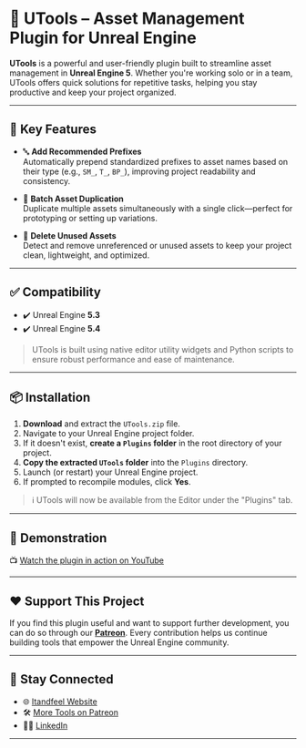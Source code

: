 # 🧰 UTools – Asset Management Plugin for Unreal Engine

**UTools** is a powerful and user-friendly plugin built to streamline asset management in **Unreal Engine 5**. Whether you're working solo or in a team, UTools offers quick solutions for repetitive tasks, helping you stay productive and keep your project organized.

---

## 🚀 Key Features

- 🔤 **Add Recommended Prefixes**  
  Automatically prepend standardized prefixes to asset names based on their type (e.g., `SM_`, `T_`, `BP_`), improving project readability and consistency.

- 🧱 **Batch Asset Duplication**  
  Duplicate multiple assets simultaneously with a single click—perfect for prototyping or setting up variations.

- 🧹 **Delete Unused Assets**  
  Detect and remove unreferenced or unused assets to keep your project clean, lightweight, and optimized.

---

## ✅ Compatibility

- ✔️ Unreal Engine **5.3**
- ✔️ Unreal Engine **5.4**

> UTools is built using native editor utility widgets and Python scripts to ensure robust performance and ease of maintenance.

---

## 📦 Installation

1. **Download** and extract the `UTools.zip` file.
2. Navigate to your Unreal Engine project folder.
3. If it doesn't exist, **create a `Plugins` folder** in the root directory of your project.
4. **Copy the extracted `UTools` folder** into the `Plugins` directory.
5. Launch (or restart) your Unreal Engine project.
6. If prompted to recompile modules, click **Yes**.

> ℹ️ UTools will now be available from the Editor under the "Plugins" tab.

---

## 🎥 Demonstration

📺 [Watch the plugin in action on YouTube](https://www.youtube.com/watch?v=kdtswH21J70)

---

## ❤️ Support This Project

If you find this plugin useful and want to support further development, you can do so through our [**Patreon**](https://www.patreon.com/itandfeel). Every contribution helps us continue building tools that empower the Unreal Engine community.

---

## 🔗 Stay Connected

- 🌐 [Itandfeel Website](https://www.itandfeel.com)
- 🛠️ [More Tools on Patreon](https://www.patreon.com/itandfeel)
- 🧑‍💼 [LinkedIn](https://www.linkedin.com/in/develop3r)

---
